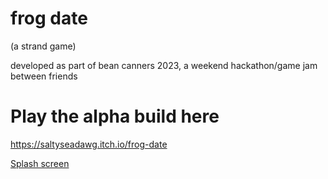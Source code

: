 # frog date
(a strand game)

developed as part of bean canners 2023, a weekend hackathon/game jam between friends

# Play the alpha build here
https://saltyseadawg.itch.io/frog-date

[Splash screen](splashscreen.png)